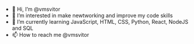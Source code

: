 - 👋 Hi, I’m @vmsvitor
- 👀 I’m interested in make newtworking and improve my code skills
- 🌱 I’m currently learning JavaScript, HTML, CSS, Python, React, NodeJS and SQL 
- 📫 How to reach me @vmsvitor

<!---
vmsvitor/vmsvitor is a ✨ special ✨ repository because its `README.md` (this file) appears on your GitHub profile.
You can click the Preview link to take a look at your changes.
--->
